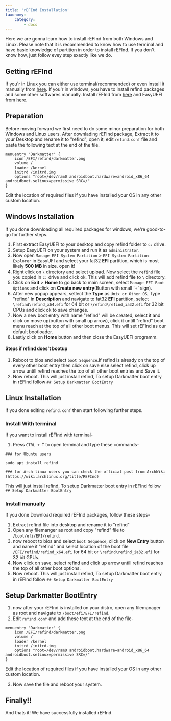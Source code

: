 ```yaml
---
title: 'rEFInd Installation'
taxonomy:
    category:
        - docs
---
```


Here we are gonna learn how to install rEFInd from both Windows and Linux. Please note that it is recommended to know how to use terminal and have basic knowledge of partition in order to install rEFInd. If you don't know how, just follow evey step exactly like we do.

## Getting rEFInd
If you'r in Linux you can either use terminal(recommended) or even install it manually from [here](https://sourceforge.net/projects/refind/). If you'r in windows, you have to install refind packages and some other softwares manually. Install rEFInd from [here](https://sourceforge.net/projects/refind/) and EasyUEFI from [here](https://getintopc.com.pk/softwares/utilities/easyuefi-technician-free-download/).

## Preparation
Before moving forward we first need to do some minor preparation for both Windows and Linux users. After downlading rEFInd package, Extract it to your Desktop and rename it to "refind", open it, edit `refind.conf` file and paste the following text at the end of the file.
```
menuentry "Darkmatter" {
    icon /EFI/refind/darkmatter.png
    volume /
    loader /kernel
    initrd /initrd.img
    options "root=/dev/ram0 androidboot.hardware=android_x86_64 androidboot.selinux=permissive SRC=/"
}
```
Edit the location of required files if you have installed your OS in any other custom location.

## Windows Installation
If you done downloading all required packages for windows, we're good-to-go for further steps.
1) First extract EasyUEFI to your desktop and copy refind folder to `c:` drive.
2) Setup EasyUEFI on your system and run it as `administrator`.
3) Now open `Manage EFI System Partition` > `EFI System Partition Explorer` in EasyUFI and select your fat32 <b>EFI</b> partition, which is most likely <b>500 MB</b> in size. open it! 
4) Right click on `\` directory and select upload. Now select the `refind` file you copied in `c:` drive and click ok. This will add refind file to `\` directory.
5) Click on <b>Exit</b> > <b>Home</b> to go back to main screen, select `Manage EFI Boot Options` and click on <b>Create new entry</b>(Button with small '+' sign).
6) After new popup appears, setlect the <b>Type</b> as `Unix or Other OS`, Type "refind" in <b>Description</b> and navigate to fat32 <b>EFI</b> partition, select `\refind\refind_x64.efi` for 64 bit or `\refind\refind_ia32.efi` for 32 bit CPUs and click ok to save changes.
7) Now a new boot entry with name "refind" will be created, select it and click on move up(button with small up arrow), click it untill "refind" boot menu reach at the top of all other boot menus. This will set rEFInd as our default bootloader.
8) Lastly click on <b>Home</b> button and then close the EasyUEFI programm.

#### Steps if refind does't bootup
1) Reboot to bios and select `boot Sequence`.If refind is already on the top of every other boot entry then click on save else select refind, click up arrow untill refind reaches the top of all other boot entries and Save it.
2) Now reboot. This will just install refind, To setup Darkmatter boot entry in rEFInd follow `## Setup Darkmatter BootEntry`

## Linux Installation
If you done editing `refind.conf` then start following further steps.
### Install With terminal
If you want to install rEFInd with terminal-
1) Press ``CTRL + T`` to open terminal and type these commands-
``` 
### for Ubuntu users

sudo apt install refind    

### for Arch linux users you can check the official post from ArchWiki (https://wiki.archlinux.org/title/REFInd) 
```
This will just install refind, To setup Darkmatter boot entry in rEFInd follow `## Setup Darkmatter BootEntry`

### Install manually
If you done Download required rEFInd packages, follow these steps-
1) Extract refind file into desktop and rename it to "refind"
2) Open any filemanger as root and copy "refind" file to `/boot/efi/EFI/refind`.
3) now reboot to bios and select `boot Sequence`, click on <b>New Entry</b> button and name it "refind" and select location of the boot file `/EFI/refind/refind_x64.efi` for 64 bit or `\refind\refind_ia32.efi` for 32 bit GPUs.
4) Now click on save, select refind and click up arrow untill refind reaches the top of all other boot options.
5) Now reboot. This will just install refind, To setup Darkmatter boot entry in rEFInd follow `## Setup Darkmatter BootEntry`

## Setup Darkmatter BootEntry
1) now after your rEFInd is installed on your distro, open any filemanager as root and navigate to `/boot/efi/EFI/refind`.
2) Edit `refind.conf` and add these text at the end of the file-
``` 
menuentry "Darkmatter" {
    icon /EFI/refind/darkmatter.png
    volume /
    loader /kernel
    initrd /initrd.img
    options "root=/dev/ram0 androidboot.hardware=android_x86_64 androidboot.selinux=permissive SRC=/"
}
```
Edit the location of required files if you have installed your OS in any other custom location.

3) Now save the file and reboot your system.



## Finally!!
And thats it! We have successfully installed rEFInd.
